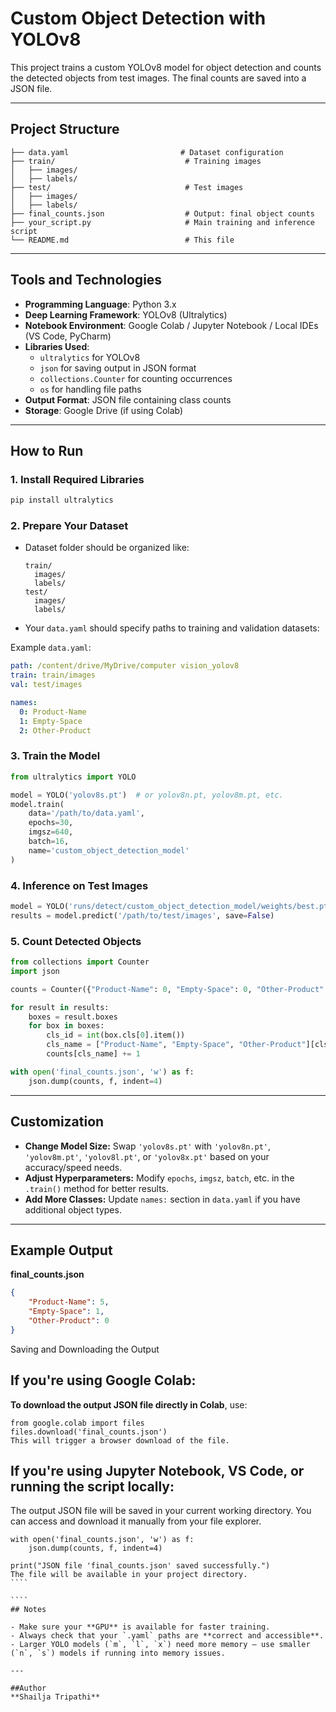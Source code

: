 
# Custom Object Detection with YOLOv8

This project trains a custom YOLOv8 model for object detection and counts the detected objects from test images. The final counts are saved into a JSON file.

---

## Project Structure

```
├── data.yaml                         # Dataset configuration
├── train/                             # Training images
│   ├── images/
│   ├── labels/
├── test/                              # Test images
│   ├── images/
│   ├── labels/
├── final_counts.json                  # Output: final object counts
├── your_script.py                     # Main training and inference script
└── README.md                          # This file
```

---
## Tools and Technologies

- **Programming Language**: Python 3.x
- **Deep Learning Framework**: YOLOv8 (Ultralytics)
- **Notebook Environment**: Google Colab / Jupyter Notebook / Local IDEs (VS Code, PyCharm)
- **Libraries Used**:
  - `ultralytics` for YOLOv8
  - `json` for saving output in JSON format
  - `collections.Counter` for counting occurrences
  - `os` for handling file paths
- **Output Format**: JSON file containing class counts
- **Storage**: Google Drive (if using Colab)

---

##  How to Run

### 1. Install Required Libraries

```bash
pip install ultralytics
```

### 2. Prepare Your Dataset

- Dataset folder should be organized like:
  ```
  train/
    images/
    labels/
  test/
    images/
    labels/
  ```
- Your `data.yaml` should specify paths to training and validation datasets:

Example `data.yaml`:
```yaml
path: /content/drive/MyDrive/computer vision_yolov8
train: train/images
val: test/images

names:
  0: Product-Name
  1: Empty-Space
  2: Other-Product
```

### 3. Train the Model

```python
from ultralytics import YOLO

model = YOLO('yolov8s.pt')  # or yolov8n.pt, yolov8m.pt, etc.
model.train(
    data='/path/to/data.yaml',
    epochs=30,
    imgsz=640,
    batch=16,
    name='custom_object_detection_model'
)
```

### 4. Inference on Test Images

```python
model = YOLO('runs/detect/custom_object_detection_model/weights/best.pt')
results = model.predict('/path/to/test/images', save=False)
```

### 5. Count Detected Objects

```python
from collections import Counter
import json

counts = Counter({"Product-Name": 0, "Empty-Space": 0, "Other-Product": 0})

for result in results:
    boxes = result.boxes
    for box in boxes:
        cls_id = int(box.cls[0].item())
        cls_name = ["Product-Name", "Empty-Space", "Other-Product"][cls_id]
        counts[cls_name] += 1

with open('final_counts.json', 'w') as f:
    json.dump(counts, f, indent=4)
```

---

##  Customization

- **Change Model Size:** Swap `'yolov8s.pt'` with `'yolov8n.pt'`, `'yolov8m.pt'`, `'yolov8l.pt'`, or `'yolov8x.pt'` based on your accuracy/speed needs.
- **Adjust Hyperparameters:** Modify `epochs`, `imgsz`, `batch`, etc. in the `.train()` method for better results.
- **Add More Classes:** Update `names:` section in `data.yaml` if you have additional object types.

---

##  Example Output

**final_counts.json**
```json
{
    "Product-Name": 5,
    "Empty-Space": 1,
    "Other-Product": 0
}
```
Saving and Downloading the Output
## If you're using Google Colab:
**To download the output JSON file directly in Colab**, use:
`````
from google.colab import files
files.download('final_counts.json')
This will trigger a browser download of the file.
```````


## If you're using Jupyter Notebook, VS Code, or running the script locally:
The output JSON file will be saved in your current working directory. You can access and download it manually from your file explorer.
`````
with open('final_counts.json', 'w') as f:
    json.dump(counts, f, indent=4)

print("JSON file 'final_counts.json' saved successfully.")
The file will be available in your project directory.
````

````
## Notes

- Make sure your **GPU** is available for faster training.
- Always check that your `.yaml` paths are **correct and accessible**.
- Larger YOLO models (`m`, `l`, `x`) need more memory — use smaller (`n`, `s`) models if running into memory issues.

---

##Author
**Shailja Tripathi**

